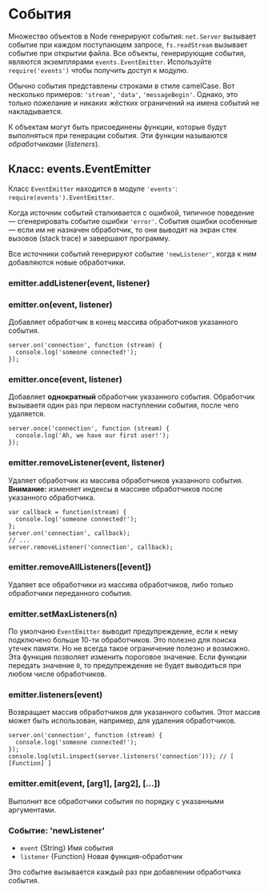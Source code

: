 # Cобытия

<!--type=module-->

Множество объектов в Node генерируют события: `net.Server` вызывает событие
при каждом поступающем запросе, `fs.readStream` вызывает событие при открытии файла.
Все объекты, генерирующие события, являются экземплярами `events.EventEmitter`.
Используйте `require('events')` чтобы получить доступ к модулю.

Обычно события представлены строками в стиле camelCase. Вот несколько примеров:
`'stream'`, `'data'`, `'messageBegin'`. Однако, это только пожелание и никаких
жёстких ограничений на имена событий не накладывается.

К объектам могут быть присоединены функции, которые будут выполняться
при генерации события. Эти функции называются _обработчиками_ (_listeners_).


## Класс: events.EventEmitter

Класс `EventEmitter` находится в модуле `'events'`: `require(events').EventEmitter`.

Когда источник событий сталкивается с ошибкой, типичное поведение — сгенерировать
событие ошибки `'error'`. События ошибки особенные — если им не назначен
обработчик, то они выводят на экран стек вызовов (stack trace) и завершают программу.

Все источники событий генерируют событие `'newListener'`,
когда к ним добавляются новые обработчики.

### emitter.addListener(event, listener)
### emitter.on(event, listener)

Добавляет обработчик в конец массива обработчиков указанного события.

    server.on('connection', function (stream) {
      console.log('someone connected!');
    });

### emitter.once(event, listener)

Добавляет **однократный** обработчик указанного события. Обработчик вызываетя
один раз при первом наступлении события, после чего удаляется.

    server.once('connection', function (stream) {
      console.log('Ah, we have our first user!');
    });

### emitter.removeListener(event, listener)

Удаляет обработчик из массива обработчиков указанного события.
**Внимание:** изменяет индексы в массиве обработчиков после указанного обработчика.

    var callback = function(stream) {
      console.log('someone connected!');
    };
    server.on('connection', callback);
    // ...
    server.removeListener('connection', callback);


### emitter.removeAllListeners([event])

Удаляет все обработчики из массива обработчиков, либо только обработчики переданного события.


### emitter.setMaxListeners(n)

По умолчаню `EventEmitter` выводит предупреждение, если к нему подключено
больше 10-ти обработчиков. Это полезно для поиска утечек памяти.
Но не всегда такое ограничение полезно и возможно. Эта функция позволяет изменить
пороговое значение. Если функции передать значение `0`,
то предупреждение не будет выводиться при любом числе обработчиков.


### emitter.listeners(event)

Возвращает массив обработчиков для указанного события. Этот массив может быть
использован, например, для удаления обработчиков.

    server.on('connection', function (stream) {
      console.log('someone connected!');
    });
    console.log(util.inspect(server.listeners('connection'))); // [ [Function] ]

### emitter.emit(event, [arg1], [arg2], [...])

Выполнит все обработчики события по порядку с указанными аргументами.

### Событие: 'newListener'

* `event` {String} Имя события
* `listener` {Function} Новая функция-обработчик

Это событие вызывается каждый раз при добавлении обработчика события.
